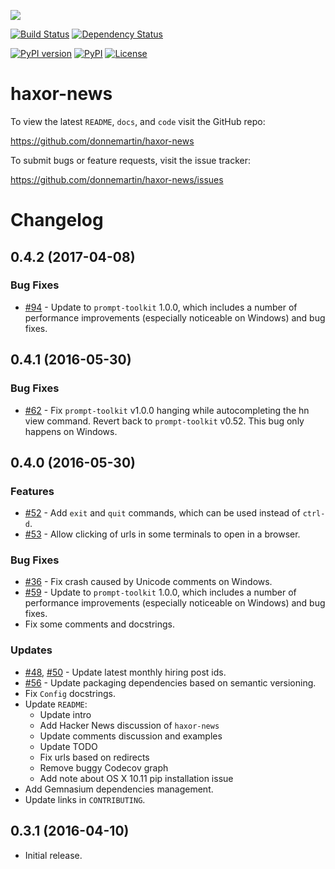 ![](http://i.imgur.com/C4mkc3L.gif)

[![Build Status](https://travis-ci.org/donnemartin/haxor-news.svg?branch=master)](https://travis-ci.org/donnemartin/haxor-news) [![Dependency Status](https://gemnasium.com/donnemartin/haxor-news.svg)](https://gemnasium.com/donnemartin/haxor-news)

[![PyPI version](https://badge.fury.io/py/haxor-news.svg)](http://badge.fury.io/py/haxor-news) [![PyPI](https://img.shields.io/pypi/pyversions/haxor-news.svg)](https://pypi.python.org/pypi/haxor-news/) [![License](http://img.shields.io/:license-apache-blue.svg)](http://www.apache.org/licenses/LICENSE-2.0.html)

haxor-news
==========

To view the latest `README`, `docs`, and `code` visit the GitHub repo:

https://github.com/donnemartin/haxor-news

To submit bugs or feature requests, visit the issue tracker:

https://github.com/donnemartin/haxor-news/issues

Changelog
=========

0.4.2 (2017-04-08)
------------------

### Bug Fixes

* [#94](https://github.com/donnemartin/haxor-news/pull/94) - Update to `prompt-toolkit` 1.0.0, which includes a number of performance improvements (especially noticeable on Windows) and bug fixes.

0.4.1 (2016-05-30)
------------------

### Bug Fixes

* [#62](https://github.com/donnemartin/haxor-news/pull/62) - Fix `prompt-toolkit` v1.0.0 hanging while autocompleting the hn view command.  Revert back to `prompt-toolkit` v0.52.  This bug only happens on Windows.

0.4.0 (2016-05-30)
------------------

### Features

* [#52](https://github.com/donnemartin/haxor-news/issues/52) - Add `exit` and `quit` commands, which can be used instead of `ctrl-d`.
* [#53](https://github.com/donnemartin/haxor-news/issues/53) - Allow clicking of urls in some terminals to open in a browser.

### Bug Fixes

* [#36](https://github.com/donnemartin/haxor-news/issues/36) - Fix crash caused by Unicode comments on Windows.
* [#59](https://github.com/donnemartin/haxor-news/pull/59) - Update to `prompt-toolkit` 1.0.0, which includes a number of performance improvements (especially noticeable on Windows) and bug fixes.
* Fix some comments and docstrings.

### Updates

* [#48](https://github.com/donnemartin/haxor-news/issues/48), [#50](https://github.com/donnemartin/haxor-news/issues/50) - Update latest monthly hiring post ids.
* [#56](https://github.com/donnemartin/haxor-news/issues/48) - Update packaging dependencies based on semantic versioning.
* Fix `Config` docstrings.
* Update `README`:
    * Update intro
    * Add Hacker News discussion of `haxor-news`
    * Update comments discussion and examples
    * Update TODO
    * Fix urls based on redirects
    * Remove buggy Codecov graph
    * Add note about OS X 10.11 pip installation issue
* Add Gemnasium dependencies management.
* Update links in `CONTRIBUTING`.

0.3.1 (2016-04-10)
------------------

- Initial release.
